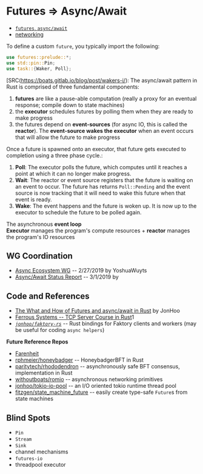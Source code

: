 # Futures => Async/Await

* [`futures`, `async/await`](./notes.md)
* [networking](./networking)

To define a custom `future`, you typically import the following:

```rust
use futures::prelude::*;
use std::pin::Pin;
use task::{Waker, Poll};
```

[SRC(https://boats.gitlab.io/blog/post/wakers-i/): The async/await pattern in Rust is comprised of three fundamental components:
1. **futures** are like a pause-able computation (really a proxy for an eventual response; compile down to state machines)
2. the **executor** schedules futures by polling them when they are ready to make progress
3. the futures depend on **event-sources** (for async IO, this is called the **reactor**). The **event-source wakes the executor** when an event occurs that will allow the future to make progress

Once a future is spawned onto an executor, that future gets executed to completion using a three phase cycle.:
1. **Poll**: The executor polls the future, which computes until it reaches a point at which it can no longer make progress.
2. **Wait**: The reactor or event source registers that the future is waiting on an event to occur. The future has returns `Poll::Pending` and the event source is now tracking that it will need to wake this future when that event is ready.
3. **Wake**: The event happens and the future is woken up. It is now up to the executor to schedule the future to be polled again.

The asynchronous **event loop** <br>
**Executor** manages the program's compute resources + **reactor** manages the program's IO resources

## WG Coordination

* [Async Ecosystem WG](https://blog.yoshuawuyts.com/async-ecosystem-wg/) -- 2/27/2019 by YoshuaWuyts
* [Async/Await Status Report](http://smallcultfollowing.com/babysteps/blog/2019/03/01/async-await-status-report/) -- 3/1/2019 by 

## Code and References

* [The What and How of Futures and async/await in Rust](https://www.youtube.com/watch?v=9_3krAQtD2k) by JonHoo
* [Ferrous Systems -- TCP Server Course in Rust](https://github.com/ferrous-systems/rust-three-days-course)1
* *[`jonhoo/faktory-rs`](https://github.com/jonhoo/faktory-rs)* -- Rust bindings for Faktory clients and workers (may be useful for coding `async helpers`)

**Future Reference Repos**
* [Farenheit](https://rust-lang-nursery.github.io/futures-rs/blog/2018/08/17/toykio.html)
* [rphmeier/honeybadger](https://github.com/rphmeier/honeybadger) -- HoneybadgerBFT in Rust
* [paritytech/rhododendron](https://github.com/paritytech/rhododendron) -- asynchronously safe BFT consensus, implementation in Rust
* [withoutboats/romio](https://github.com/withoutboats/romio) -- asynchronous networking primitives
* [jonhoo/tokio-io-pool](https://github.com/jonhoo/tokio-io-pool) -- an I/O oriented tokio runtime thread pool
* [fitzgen/state_machine_future](https://github.com/fitzgen/state_machine_future) -- easily create type-safe `Future`s from state machines

## Blind Spots
* `Pin`
* `Stream`
* `Sink`
* channel mechanisms
* `futures-io`
* threadpool executor